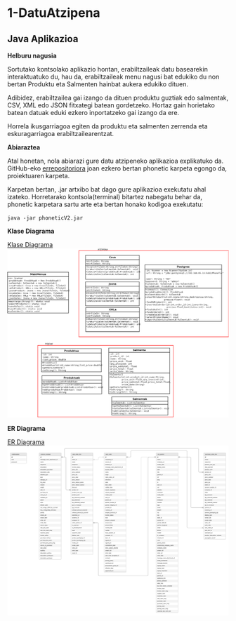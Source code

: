 # 1-DatuAtzipena
## Java Aplikazioa

**Helburu nagusia**

Sortutako kontsolako aplikazio hontan, erabiltzaileak datu basearekin interaktuatuko du, hau da, erabiltzaileak menu nagusi bat edukiko du non bertan Produktu eta Salmenten hainbat aukera edukiko dituen.

Adibidez, erabiltzailea gai izango da dituen produktu guztiak edo salmentak, CSV, XML edo JSON fitxategi batean gordetzeko. Hortaz gain horietako batean datuak eduki ezkero inportatzeko gai izango da ere.

Horrela ikusgarriagoa egiten da produktu eta salmenten zerrenda eta eskuragarriagoa erabiltzailearentzat.

**Abiaraztea**

Atal honetan, nola abiarazi gure datu atzipeneko aplikazioa explikatuko da. GitHub-eko [errepositoriora](https://github.com/number1-uni/1-DatuAtzipena) joan ezkero bertan phonetic karpeta egongo da, proiektuaren karpeta.

Karpetan bertan, .jar artxibo bat dago gure aplikazioa exekutatu ahal izateko. Horretarako
kontsola(terminal) bitartez nabegatu behar da, phonetic karpetara sartu arte eta bertan honako kodigoa exekutatu:

    java -jar phoneticV2.jar

**Klase Diagrama**

[Klase Diagrama](https://github.com/number1-uni/1-DatuAtzipena/blob/main/KlaseDiagrama.svg)
![Argazkia](https://github.com/number1-uni/1-DatuAtzipena/blob/main/KlaseDiagrama.png)

**ER Diagrama**

[ER Diagrama](https://github.com/number1-uni/1-DatuAtzipena/blob/main/Number1_Postgres_ER_Diagram.svg)
![Argazkia](https://github.com/number1-uni/1-DatuAtzipena/blob/main/Number1_Postgres_ER_Diagram.png)
